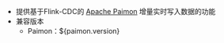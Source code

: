 * 提供基于Flink-CDC的 [Apache Paimon](https://paimon.apache.org/) 增量实时写入数据的功能
* 兼容版本
    * Paimon：${paimon.version}

